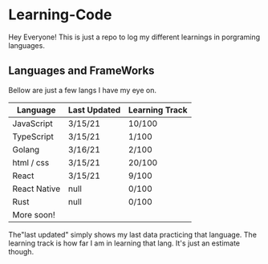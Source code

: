 # Learning-Code

Hey Everyone! This is just a repo to log my different learnings in porgraming languages.

## Languages and FrameWorks

Bellow are just a few langs I have my eye on.

| Language     | Last Updated | Learning Track |
| ------------ | ------------ | -------------- |
| JavaScript   | 3/15/21      | 10/100         |
| TypeScript   | 3/15/21      | 1/100          |
| Golang       | 3/16/21      | 2/100          |
| html / css   | 3/15/21      | 20/100         |
| React        | 3/15/21      | 9/100          |
| React Native | null         | 0/100          |
| Rust         | null         | 0/100          |
| More soon!   |              |                |

The"last updated" simply shows my last data practicing that language. The learning track is how far I am in learning that lang. It's just an estimate though.
